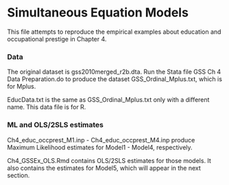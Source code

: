 # Simultaneous Equation Models

This file attempts to reproduce the empirical examples about education and occupational prestige in Chapter 4.

### Data

The original dataset is gss2010merged_r2b.dta. Run the Stata file GSS Ch 4 Data Preparation.do to produce the dataset GSS_Ordinal_Mplus.txt, which is for Mplus.

EducData.txt is the same as GSS_Ordinal_Mplus.txt only with a different name. This data file is for R.

### ML and OLS/2SLS estimates

Ch4_educ_occprest_M1.inp - Ch4_educ_occprest_M4.inp produce Maximum Likelihood estimates for Model1 - Model4, respectively.

Ch4_GSSEx_OLS.Rmd contains OLS/2SLS estimates for those models. It also contains the estimates for Model5, which will appear in the next section.




